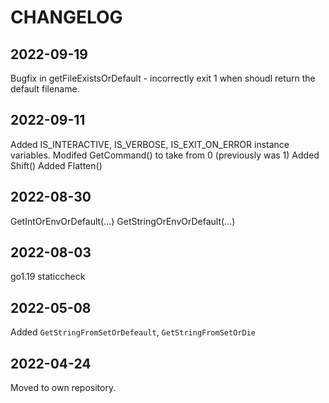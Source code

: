 # CHANGELOG

## 2022-09-19
Bugfix in getFileExistsOrDefault - incorrectly exit 1 when shoudl return the default filename.

## 2022-09-11

Added IS_INTERACTIVE, IS_VERBOSE, IS_EXIT_ON_ERROR instance variables.
Modifed GetCommand() to take from 0 (previously was 1)
Added Shift()
Added Flatten()

## 2022-08-30

GetIntOrEnvOrDefault(...)
GetStringOrEnvOrDefault(...)

## 2022-08-03

go1.19
staticcheck

## 2022-05-08

Added `GetStringFromSetOrDefeault`, `GetStringFromSetOrDie`

## 2022-04-24

Moved to own repository.
